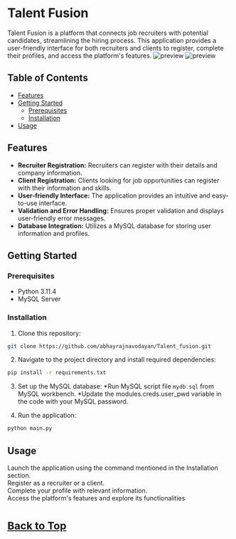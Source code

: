 # Talent Fusion

Talent Fusion is a platform that connects job recruiters with potential candidates, streamlining the hiring process. This application provides a user-friendly interface for both recruiters and clients to register, complete their profiles, and access the platform's features.
![preview](https://github.com/abhayrajnavodayan/Talent_Fusion/blob/main/media/recruiter.gif)
![preview](https://github.com/abhayrajnavodayan/Talent_Fusion/blob/main/media/applicant.gif)


## Table of Contents

- [Features](#features)
- [Getting Started](#getting-started)
  - [Prerequisites](#prerequisites)
  - [Installation](#installation)
- [Usage](#usage)

## Features

- **Recruiter Registration:** Recruiters can register with their details and company information.
- **Client Registration:** Clients looking for job opportunities can register with their information and skills.
- **User-friendly Interface:** The application provides an intuitive and easy-to-use interface.
- **Validation and Error Handling:** Ensures proper validation and displays user-friendly error messages.
- **Database Integration:** Utilizes a MySQL database for storing user information and profiles.


## Getting Started

### Prerequisites

- Python 3.11.4
- MySQL Server

### Installation

1. Clone this repository:
```sh
git clone https://github.com/abhayrajnavodayan/Talent_fusion.git
```
2. Navigate to the project directory and install required dependencies:
```sh
pip install -r requirements.txt
```
3. Set up the MySQL database:
*Run MySQL script file `mydb.sql` from MySQL workbench.
*Update the modules.creds.user_pwd variable in the code with your MySQL password.

5. Run the application:
```bash
python main.py
```

## Usage
Launch the application using the command mentioned in the Installation section.<br>
Register as a recruiter or a client.<br>
Complete your profile with relevant information.<br>
Access the platform's features and explore its functionalities<br>

# <sup>[Back to Top](#table-of-contents)</sup>
